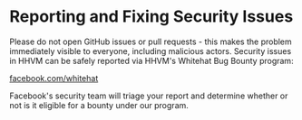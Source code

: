 # Reporting and Fixing Security Issues

Please do not open GitHub issues or pull requests - this makes the problem immediately visible to everyone, including malicious actors. Security issues in HHVM can be safely reported via HHVM's Whitehat Bug Bounty program:

[facebook.com/whitehat](https://www.facebook.com/whitehat)

Facebook's security team will triage your report and determine whether or not is it eligible for a bounty under our program.
